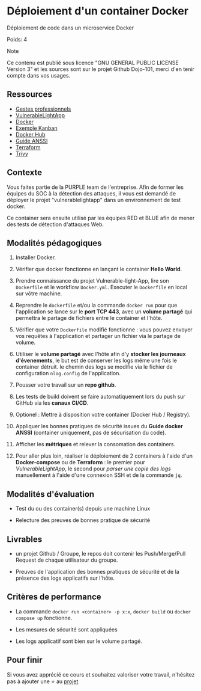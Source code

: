 # Déploiement d'un container Docker

Déploiement de code dans un microservice Docker

Poids: 4

> [!NOTE]
> Ce contenu est publié sous licence "GNU GENERAL PUBLIC LICENSE Version 3" et les sources sont sur le projet Github Dojo-101, merci d'en tenir compte dans vos usages.

## Ressources

* [Gestes professionnels](https://github.com/Aif4thah/Dojo-101)
* [VulnerableLightApp](https://github.com/Aif4thah/VulnerableLightApp)
* [Docker](https://www.docker.com/)
* [Exemple Kanban](https://www.jetbrains.com/fr-fr/youtrack/)
* [Docker Hub](https://hub.docker.com/)
* [Guide ANSSI](https://cyber.gouv.fr/publications/recommandations-de-securite-relatives-au-deploiement-de-conteneurs-docker)
* [Terraform](https://www.terraform.io/)
* [Trivy](https://trivy.dev/latest/)

## Contexte

Vous faites partie de la PURPLE team de l'entreprise. Afin de former les équipes du SOC à la détection des attaques, il vous est demandé de déployer le projet "vulnerablelightapp" dans un environnement de test docker.

Ce container sera ensuite utilisé par les équipes RED et BLUE afin de mener des tests de détection d'attaques Web.

## Modalités pédagogiques

1. Installer Docker.

2. Vérifier que docker fonctionne en lançant le container **Hello World**.

3. Prendre connaissance du projet Vulnerable-light-App, lire son `Dockerfile` et le workflow `Docker.yml`. Executer le `Dockerfile` en local sur vôtre machine.

4. Reprendre le `dockerfile` et/ou la commande `docker run` pour que l'application se lance sur le **port TCP 443**, avec un **volume partagé** qui permettra le partage de fichiers entre le container et l'hôte.

5. Vérifier que votre `Dockerfile` modifié fonctionne : vous pouvez envoyer vos requêtes à l'application et partager un fichier via le partage de volume.

6. Utiliser le **volume partagé** avec l'hôte afin d'y **stocker les journeaux d'évenements**, le but est de conserver les logs même une fois le container détruit. le chemin des logs se modifie via le fichier de configuration `nlog.config` de l'application.

7. Pousser votre travail sur un **repo github**.

8. Les tests de build doivent se faire automatiquement lors du push sur GitHub via les **canaux CI/CD**.

9. Optionel : Mettre à disposition votre container (Docker Hub / Registry).

10. Appliquer les bonnes pratiques de sécurité issues du **Guide docker ANSSI** (container uniquement, pas de sécurisation du code).

11. Afficher les **métriques** et relever la consomation des containers.

12. Pour aller plus loin, réaliser le déploiement de 2 containers à l'aide d'un **Docker-compose** ou de **Terraform** : le premier pour *VulnerableLightApp*, le second pour *parser une copie des logs* manuellement à l'aide d'une connexion SSH et de la commande `jq`.

## Modalités d'évaluation

* Test du ou des container(s) depuis une machine Linux

* Relecture des preuves de bonnes pratique de sécurité

## Livrables

* un projet Github / Groupe, le repos doit contenir les Push/Merge/Pull Request de chaque utilisateur du groupe.

* Preuves de l'application des bonnes pratiques de sécurité et de la présence des logs applicatifs sur l'hôte.

## Critères de performance

* La commande `docker run <container> -p x:x`, `docker build` ou `docker compose up` fonctionne.

* Les mesures de sécurité sont appliquées

* Les logs applicatif sont bien sur le volume partagé.

## Pour finir

Si vous avez apprécié ce cours et souhaitez valoriser votre travail, n'hésitez pas à ajouter une ⭐ au [projet](https://github.com/Aif4thah/Dojo-101)
